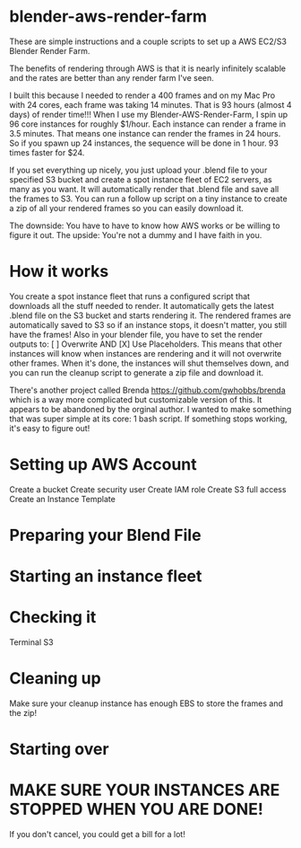 # blender-aws-render-farm

These are simple instructions and a couple scripts to set up a AWS EC2/S3 Blender Render Farm.

The benefits of rendering through AWS is that it is nearly infinitely scalable and the rates are better than any render farm I've seen.

I built this because I needed to render a 400 frames and on my Mac Pro with 24 cores, each frame was taking 14 minutes. That is 93 hours (almost 4 days) of render time!!! When I use my Blender-AWS-Render-Farm, I spin up 96 core instances for roughly $1/hour. Each instance can render a frame in 3.5 minutes. That means one instance can render the frames in 24 hours. So if you spawn up 24 instances, the sequence will be done in 1 hour. 93 times faster for $24. 

If you set everything up nicely, you just upload your .blend file to your specified S3 bucket and create a spot instance fleet of EC2 servers, as many as you want. It will automatically render that .blend file and save all the frames to S3. You can run a follow up script on a tiny instance to create a zip of all your rendered frames so you can easily download it.

The downside: You have to have to know how AWS works or be willing to figure it out. The upside: You're not a dummy and I have faith in you.

# How it works

You create a spot instance fleet that runs a configured script that downloads all the stuff needed to render. It automatically gets the latest .blend file on the S3 bucket and starts rendering it. The rendered frames are automatically saved to S3 so if an instance stops, it doesn't matter, you still have the frames! Also in your blender file, you have to set the render outputs to: [ ] Overwrite AND [X] Use Placeholders. This means that other instances will know when instances are rendering and it will not overwrite other frames. When it's done, the instances will shut themselves down, and you can run the cleanup script to generate a zip file and download it.

There's another project called Brenda https://github.com/gwhobbs/brenda which is a way more complicated but customizable version of this. It appears to be abandoned by the orginal author. I wanted to make something that was super simple at its core: 1 bash script. If something stops working, it's easy to figure out!

# Setting up AWS Account

Create a bucket
Create security user
Create IAM role
Create S3 full access
Create an Instance Template

# Preparing your Blend File

# Starting an instance fleet

# Checking it 

Terminal 
S3

# Cleaning up
Make sure your cleanup instance has enough EBS to store the frames and the zip!

# Starting over

# MAKE SURE YOUR INSTANCES ARE STOPPED WHEN YOU ARE DONE!

If you don't cancel, you could get a bill for a lot!
